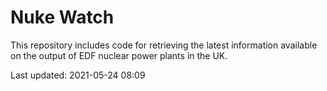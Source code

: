 # Nuke Watch

This repository includes code for retrieving the latest information available on the output of EDF nuclear power plants in the UK.

Last updated: 2021-05-24 08:09